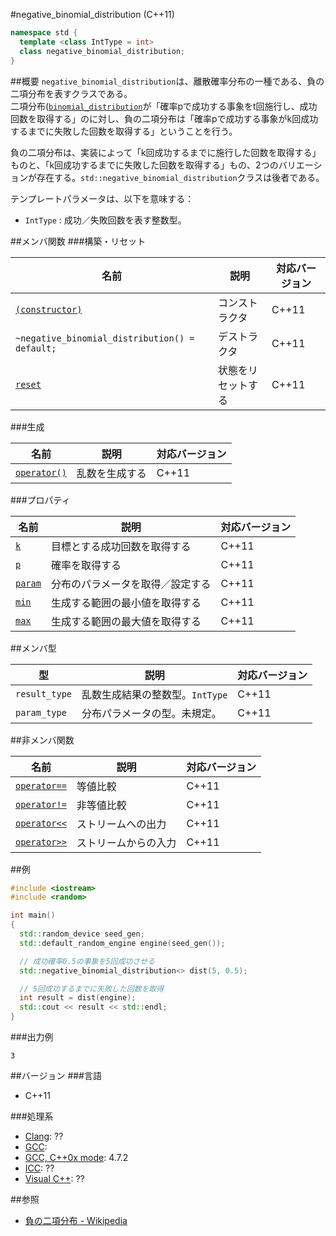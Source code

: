 #negative_binomial_distribution (C++11)
```cpp
namespace std {
  template <class IntType = int>
  class negative_binomial_distribution;
}
```

##概要
`negative_binomial_distribution`は、離散確率分布の一種である、負の二項分布を表すクラスである。  
二項分布([`binomial_distribution`](./binomial_distribution.md)が「確率pで成功する事象をt回施行し、成功回数を取得する」のに対し、負の二項分布は「確率pで成功する事象がk回成功するまでに失敗した回数を取得する」ということを行う。  


負の二項分布は、実装によって「k回成功するまでに施行した回数を取得する」ものと、「k回成功するまでに失敗した回数を取得する」もの、2つのバリエーションが存在する。`std::negative_binomial_distribution`クラスは後者である。


テンプレートパラメータは、以下を意味する：

- `IntType` : 成功／失敗回数を表す整数型。


##メンバ関数
###構築・リセット

| 名前 | 説明 | 対応バージョン |
|---------------------------------------------------------------------|--------------------|-------|
| [`(constructor)`](./negative_binomial_distribution/negative_binomial_distribution.md) | コンストラクタ | C++11 |
| `~negative_binomial_distribution() = default;`       | デストラクタ       | C++11 |
| [`reset`](./negative_binomial_distribution/reset.md) | 状態をリセットする | C++11 |


###生成

| 名前 | 説明 | 対応バージョン |
|-------------------------------------------------------------|----------------|-------|
| [`operator()`](./negative_binomial_distribution/op_call.md) | 乱数を生成する | C++11 |


###プロパティ

| 名前 | 説明 | 対応バージョン |
|------------------------------------------------------|----------------------------------|-------|
| [`k`](./negative_binomial_distribution/k.md)         | 目標とする成功回数を取得する     | C++11 |
| [`p`](./negative_binomial_distribution/p.md)         | 確率を取得する                   | C++11 |
| [`param`](./negative_binomial_distribution/param.md) | 分布のパラメータを取得／設定する | C++11 |
| [`min`](./negative_binomial_distribution/min.md)     | 生成する範囲の最小値を取得する   | C++11 |
| [`max`](./negative_binomial_distribution/max.md)     | 生成する範囲の最大値を取得する   | C++11 |


##メンバ型

| 型 | 説明 | 対応バージョン |
|---------------|---------------------------------|-------|
| `result_type` | 乱数生成結果の整数型。`IntType` | C++11 |
| `param_type`  | 分布パラメータの型。未規定。    | C++11 |


##非メンバ関数

| 名前 | 説明 | 対応バージョン |
|------------------------------------------------------------|----------------------|-------|
| [`operator==`](./negative_binomial_distribution/op_equal.md)     | 等値比較             | C++11 |
| [`operator!=`](./negative_binomial_distribution/op_not_equal.md) | 非等値比較           | C++11 |
| [`operator<<`](./negative_binomial_distribution/op_ostream.md)   | ストリームへの出力   | C++11 |
| [`operator>>`](./negative_binomial_distribution/op_istream.md)   | ストリームからの入力 | C++11 |


##例
```cpp
#include <iostream>
#include <random>

int main()
{
  std::random_device seed_gen;
  std::default_random_engine engine(seed_gen());

  // 成功確率0.5の事象を5回成功させる
  std::negative_binomial_distribution<> dist(5, 0.5);

  // 5回成功するまでに失敗した回数を取得
  int result = dist(engine);
  std::cout << result << std::endl;
}
```

###出力例
```
3
```


##バージョン
###言語
- C++11

###処理系
- [Clang](/implementation.md#clang): ??
- [GCC](/implementation.md#gcc): 
- [GCC, C++0x mode](/implementation.md#gcc): 4.7.2
- [ICC](/implementation.md#icc): ??
- [Visual C++](/implementation.md#visual_cpp): ??


##参照
- [負の二項分布 - Wikipedia](http://ja.wikipedia.org/wiki/負の二項分布)


